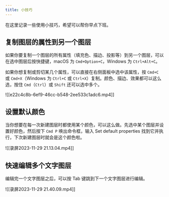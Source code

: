 ```yaml
---
title: 小技巧
---
```


在这里记录一些使用小技巧，希望可以帮你早点下班。

## 复制图层的属性到另一个图层

如果你要复制一个图层的所有属性（填充色、描边、投影等）到另一个图层，可以在选中图层后按快捷键，macOS 为 `Cmd+Option+C`，Windows 为 `Ctrl+Alt+C`。

如果你想复制或剪切某几个属性，可以直接在右侧面板中选中该属性，按 `Cmd+C` 或 `Cmd+X`（Windows 为 `Ctrl+C` 或 `Ctrl+X`）复制。颜色、描边、效果都可以这么选，按住 `Cmd`（`Ctrl`）或 `Shift` 还可以选中多个。

![[e22c4c8b-6ef9-46cc-b548-2ee533c1adc6.mp4]]

## 设置默认颜色
当你想要在每一次新建图层时都使用某个颜色，可以这么做。先选中某个图层并设置好颜色，然后按下 `Cmd P` 唤出命令框，输入 Set default properties 找到它并执行，下次新建图层时就会是这个颜色啦。

![[录屏2023-11-29 21.13.04.mp4]]

## 快速编辑多个文字图层
编辑完一个文字图层之后，可以按 Tab 键跳到下一个文字图层进行编辑。

![[录屏2023-11-29 21.40.09.mp4]]